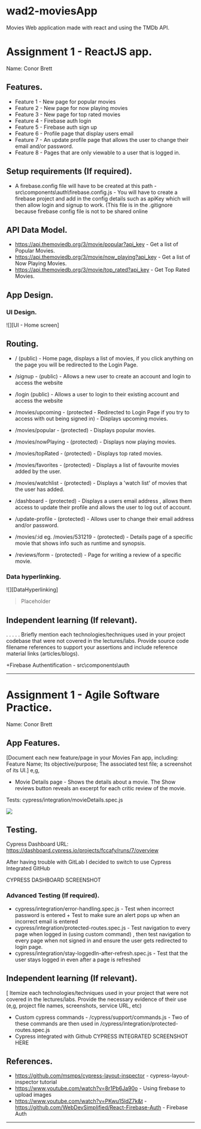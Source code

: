 # wad2-moviesApp
Movies Web application made with react and using the TMDb API.


# Assignment 1 - ReactJS app.

Name: Conor Brett

## Features.
 
 + Feature 1 - New page for popular movies
 + Feature 2 - New page for now playing movies
 + Feature 3 - New page for top rated movies
 + Feature 4 - Firebase auth login 
 + Feature 5 - Firebase auth sign up
 + Feature 6 - Profile page that display users email
 + Feature 7 - An update profile page that allows the user to change their email and/or password.
 + Feature 8 - Pages that are only viewable to a user that is logged in.

## Setup requirements (If required).

 + A firebase.config file will have to be created at this path - src\components\auth\firebase.config.js - You will have to create a firebase project and add in the config details such as apiKey which will then allow login and signup to work. (This file is in the .gitignore because firebase config file is not to be shared online

## API Data Model.

+ https://api.themoviedb.org/3/movie/popular?api_key - Get a list of Popular Movies.
+ https://api.themoviedb.org/3/movie/now_playing?api_key - Get a list of Now Playing Movies.
+ https://api.themoviedb.org/3/movie/top_rated?api_key - Get Top Rated Movies.

## App Design.

### UI Design.


![][UI - Home screen]






## Routing.

+ / (public) - Home page, displays a list of movies, if you click anything on the page you will be redirected to the Login Page.
+ /signup - (public) - Allows a new user to create an account and login to access the website
+ /login (public) - Allows a user to login to their existing account and access the website


+ /movies/upcoming - (protected - Redirected to Login Page if you try to access with out being signed in) - Displays upcoming movies.
+ /movies/popular - (protected) - Displays popular movies.
+ /movies/nowPlaying - (protected) - Displays now playing movies.
+ /movies/topRated - (protected) - Displays top rated movies.
+ /movies/favorites - (protected) - Displays a list of favourite movies added by the user.
+ /movies/watchlist - (protected) - Displays a 'watch list' of movies that the user has added.
+ /dashboard - (protected) - Displays a users email address , allows them access to update their profile and allows the user to log out of account.
+ /update-profile - (protected) - Allows user to change their email address and/or password.
+ /movies/:id eg. /movies/531219 - (protected) - Details page of a specific movie that shows info such as runtime and synopsis.
+ /reviews/form - (protected) - Page for writing a review of a specific movie.



### Data hyperlinking.


![][DataHyperlinking]
> Placeholder

## Independent learning (If relevant).

. . . . . Briefly mention each technologies/techniques used in your project codebase that were not covered in the lectures/labs. Provide source code filename references to support your assertions and include reference material links (articles/blogs).

 +Firebase Authentification - src\components\auth
 


---------------------------------

# Assignment 1 - Agile Software Practice.

Name: Conor Brett

## App Features.

[Document each new feature/page in your Movies Fan app, including: Feature Name; Its objective/purpose; The associated test file; a screenshot of its UI.]
e,g,
 
+ Movie Details page - Shows the details about a movie. The Show reviews button reveals an excerpt for each critic review of the movie.

Tests: cypress/integration/movieDetails.spec.js 

![][movieDetail]


## Testing.

Cypress Dashboard URL: https://dashboard.cypress.io/projects/fccafy/runs/7/overview

After having trouble with GitLab I decided to switch to use Cypress Integrated GitHub


CYPRESS DASHBOARD SCREENSHOT


### Advanced Testing (If required).

+ cypress/integration/error-handling.spec.js - Test when incorrect password is entered + Test to make sure an alert pops up when an incorrect email is entered
+ cypress/integration/protected-routes.spec.js - Test navigation to every page when logged in (using custom command) , then test navigation to every page when not signed in and ensure the user gets redirected to login page.
+ cypress/integration/stay-loggedIn-after-refresh.spec.js - Test that the user stays logged in even after a page is refreshed

## Independent learning (If relevant).

[ Itemize each technologies/techniques used in your project that were not covered in the lectures/labs. Provide the necessary evidence of their use (e,g, project file names, screenshots, service URL, etc)

 + Custom cypress commands - /cypress/support/commands.js - Two of these commands are then used in /cypress/integration/protected-routes.spec.js
 + Cypress integrated with Github CYPRESS INTEGRATED SCREENSHOT HERE
 
 
## References.

+ https://github.com/msmps/cypress-layout-inspector - cypress-layout-inspector tutorial
+ https://www.youtube.com/watch?v=8r1Pb6Ja90o - Using firebase to upload images
+ https://www.youtube.com/watch?v=PKwu15ldZ7k&t - https://github.com/WebDevSimplified/React-Firebase-Auth - Firebase Auth


---------------------------------

[movieDetail]: ./public/movieDetail.png
[review]: ./public/review.png
[reviewLink]: ./public/reviewLink.png
[cardLink]: ./public/cardLink.png
[stories]: ./public/storybook.png
